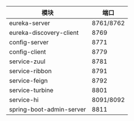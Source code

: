 |  模块   | 端口  |
|  ----  | ----  |
| eureka-server  | 8761/8762 |
| eureka-discovery-client  | 8769 |
| config-server  | 8771 |
| config-client  | 8779 |
| service-zuul  | 8781 |
| service-ribbon  | 8791 |
| service-feign  | 8792 |
| service-turbine  | 8801 |
| service-hi  | 8091/8092 |
| spring-boot-admin-server  | 8811 |

